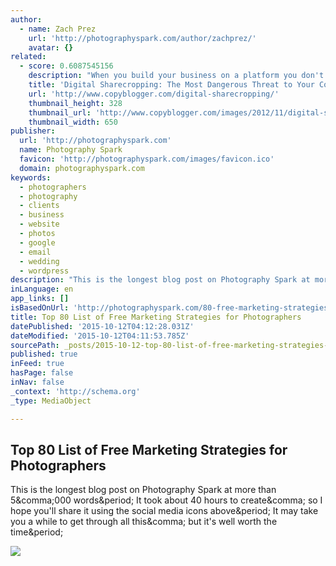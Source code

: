 ```yaml
---
author:
  - name: Zach Prez
    url: 'http://photographyspark.com/author/zachprez/'
    avatar: {}
related:
  - score: 0.6087545156
    description: "When you build your business on a platform you don't control, you're taking on a lot of unnecessary risk and headache."
    title: 'Digital Sharecropping: The Most Dangerous Threat to Your Content Marketing Strategy - Copyblogger'
    url: 'http://www.copyblogger.com/digital-sharecropping/'
    thumbnail_height: 328
    thumbnail_url: 'http://www.copyblogger.com/images/2012/11/digital-sharecropping.jpg'
    thumbnail_width: 650
publisher:
  url: 'http://photographyspark.com'
  name: Photography Spark
  favicon: 'http://photographyspark.com/images/favicon.ico'
  domain: photographyspark.com
keywords:
  - photographers
  - photography
  - clients
  - business
  - website
  - photos
  - google
  - email
  - wedding
  - wordpress
description: "This is the longest blog post on Photography Spark at more than 5,000 words. It took about 40 hours to create, so I hope you'll share it using the social media icons above. It may take you a while to get through all this, but it's well worth the time."
inLanguage: en
app_links: []
isBasedOnUrl: 'http://photographyspark.com/80-free-marketing-strategies-for-photographers/'
title: Top 80 List of Free Marketing Strategies for Photographers
datePublished: '2015-10-12T04:12:28.031Z'
dateModified: '2015-10-12T04:11:53.785Z'
sourcePath: _posts/2015-10-12-top-80-list-of-free-marketing-strategies-for-photographers.md
published: true
inFeed: true
hasPage: false
inNav: false
_context: 'http://schema.org'
_type: MediaObject

---
```

<article style=""><h1>Top 80 List of Free Marketing Strategies for Photographers</h1><p>This is the longest blog post on Photography Spark at more than 5&amp;comma;000 words&amp;period; It took about 40 hours to create&amp;comma; so I hope you'll share it using the social media icons above&amp;period; It may take you a while to get through all this&amp;comma; but it's well worth the time&amp;period;</p><img src="http://photographyspark.com/images/marketing-ideas-thumb2.jpg" /></article>
